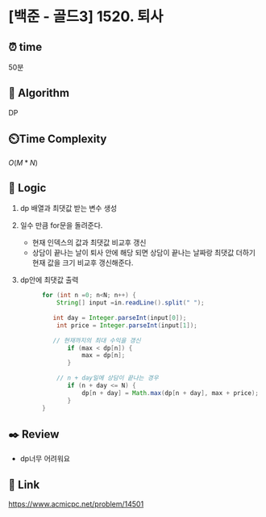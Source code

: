 # [백준 - 골드3] 1520. 퇴사
 
## ⏰  **time**
50분

## :pushpin: **Algorithm**
 DP

## ⏲️**Time Complexity**
$O(M * N)$

## :round_pushpin: **Logic**
1. dp 배열과 최댓값 받는 변수 생성

2. 일수 만큼 for문을 돌려준다.
    - 현재 인덱스의 값과 최댓값 비교후 갱신
    - 상담이 끝나는 날이 퇴사 안에 해당 되면 상담이 끝나는 날짜랑 최댓값 더하기 현재 값을 크기 비교후 갱신해준다.


4. dp안에 최댓값 출력
   ```java
		 for (int n =0; n<N; n++) {
			 String[] input =in.readLine().split(" ");
		 
			int day = Integer.parseInt(input[0]);
			 int price = Integer.parseInt(input[1]);
			 
			// 현재까지의 최대 수익을 갱신
	            if (max < dp[n]) {
	                max = dp[n];
	            }
	            
	         // n + day일에 상담이 끝나는 경우
	            if (n + day <= N) {
	                dp[n + day] = Math.max(dp[n + day], max + price);
	            }
		 }
   ```

## :black_nib: **Review**
- dp너무 어려워요

## 📡 Link
https://www.acmicpc.net/problem/14501
